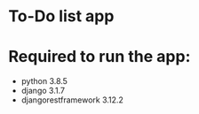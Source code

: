 # To-Do list app

# Required to run the app:
- python 3.8.5
- django 3.1.7
- djangorestframework 3.12.2

